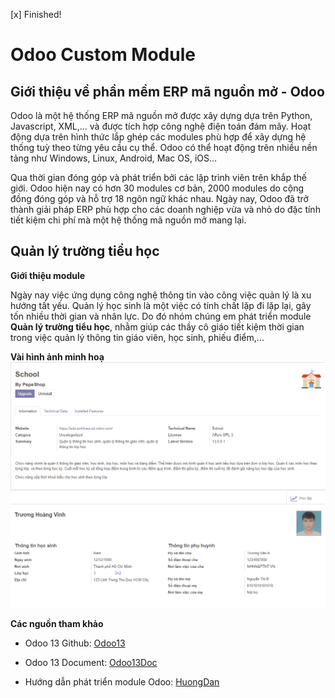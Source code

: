 [x] Finished!

# Odoo Custom Module
## Giới thiệu về phần mềm ERP mã nguồn mở - Odoo

Odoo là một hệ thống ERP mã nguồn mở được xây dựng dựa trên Python, Javascript, XML,... và được tích hợp  công nghệ điện toán đám mây. Hoạt động dựa trên hình thức lắp ghép các modules phù hợp để xây dựng hệ thống tuỳ theo từng yêu cầu cụ thể. Odoo có thể hoạt động trên nhiều nền tảng như Windows, Linux, Android, Mac OS, iOS…

Qua thời gian đóng góp và phát triển bởi các lập trình viên trên khắp thế giới. Odoo hiện nay có hơn 30 modules cơ bản, 2000 modules do cộng đồng đóng góp và hỗ trợ 18 ngôn ngữ khác nhau. Ngày nay, Odoo đã trở thành giải pháp ERP phù hợp cho các doanh nghiệp vừa và nhỏ do đặc tính tiết kiệm chi phí mà một hệ thống mã nguồn mở mang lại.


## Quản lý trường tiểu học

**Giới thiệu module**

Ngày nay việc ứng dụng công nghệ thông tin vào công việc quản lý là xu hướng tất yếu. 
Quản lý học sinh là một việc có tính chất lặp đi lặp lại, gây tốn nhiều thời gian và nhân lực.
Do đó nhóm chúng em phát triển module **Quản lý trường tiểu học**, nhằm giúp các thầy cô giáo tiết kiệm thời gian trong việc quản lý thông tin giáo viên, học sinh, phiếu điểm,...

**Vài hình ảnh minh hoạ**
 ![Module Info](/screenshots/module_information.PNG)
 ![Student Info](/screenshots/student_information.PNG)


**Các nguồn tham khảo**

* Odoo 13 Github: [Odoo13](https://github.com/odoo/odoo)

* Odoo 13 Document: [Odoo13Doc](https://www.odoo.com/documentation/13.0/howtos/backend.html)

* Hướng dẫn phát triển module Odoo: [HuongDan](https://dammecode.wordpress.com/2018/07/28/odoo/)